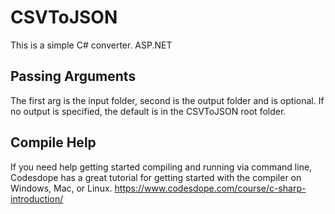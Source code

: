 # CSVToJSON

This is a simple C# converter.  ASP.NET 

## Passing Arguments
The first arg is the input folder, second is the output folder and is optional.  If no output is specified, the default is in the CSVToJSON root folder.

## Compile Help
If you need help getting started compiling and running via command line, Codesdope has a great tutorial for getting started with the compiler on Windows, Mac, or Linux.
https://www.codesdope.com/course/c-sharp-introduction/

